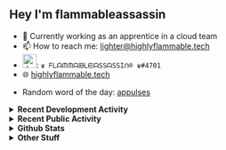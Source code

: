 ## Hey I'm flammableassassin

- 🔭 Currently working as an apprentice in a cloud team  
- 📫 How to reach me: [lighter@highlyflammable.tech](mailto:lighter@highlyflammable.tech?subject=Hello)
- <img src="https://discord.com/assets/2c21aeda16de354ba5334551a883b481.png" alt="drawing" width="25"/>: `♛ ᖴᒪᗩᙏᙏᗩᙖᒪᙓᗩSSᗩSSIᑎ® ♛#4701`
- 🌐 [highlyflammable.tech](https://highlyflammable.tech)

<!--START_SECTION:randomWord-->
- Random word of the day: [appulses](https://www.wordnik.com/words/appulses)
<!--END_SECTION:randomWord-->

<details>
  <summary><b>Recent Development Activity</b></summary>
  
  <!--START_SECTION:waka-->

```text
SquidConf    8 hrs 5 mins    █████████▒░░░░░░░░░░░░░░░   36.87 %
Python       4 hrs 22 mins   █████░░░░░░░░░░░░░░░░░░░░   19.90 %
YAML         3 hrs 45 mins   ████▒░░░░░░░░░░░░░░░░░░░░   17.12 %
JavaScript   3 hrs 29 mins   ████░░░░░░░░░░░░░░░░░░░░░   15.87 %
Text         1 hr 15 mins    █▒░░░░░░░░░░░░░░░░░░░░░░░   05.72 %
Markdown     23 mins         ▒░░░░░░░░░░░░░░░░░░░░░░░░   01.75 %
```

<!--END_SECTION:waka-->

</details>

<details>
  <summary><b>Recent Public Activity</b></summary>
    <br>

  <!--START_SECTION:activity-->
1. ❗️ Closed issue [#61](https://github.com/flamableassassin/status/issues/61) in [flamableassassin/status](https://github.com/flamableassassin/status)
2. 🗣 Commented on [#61](https://github.com/flamableassassin/status/issues/61) in [flamableassassin/status](https://github.com/flamableassassin/status)
3. ❗️ Opened issue [#61](https://github.com/flamableassassin/status/issues/61) in [flamableassassin/status](https://github.com/flamableassassin/status)
4. ❗️ Closed issue [#60](https://github.com/flamableassassin/status/issues/60) in [flamableassassin/status](https://github.com/flamableassassin/status)
5. 🗣 Commented on [#60](https://github.com/flamableassassin/status/issues/60) in [flamableassassin/status](https://github.com/flamableassassin/status)
  <!--END_SECTION:activity-->

</details>

<details>
  <summary><b>Github Stats</b></summary>
    <br>
    <p align="center">
      <img width="48%" src="https://github-readme-stats.vercel.app/api?username=flamableassassin&count_private=true&show_icons=true&theme=radical"/>
      <img width="48%" src="https://github-readme-streak-stats.herokuapp.com?user=flamableassassin&theme=neon-dark"/>
    </p>
  
</details>

<details>
  <summary><b>Other Stuff</b></summary>
  <br>
<a href="https://www.abuseipdb.com/user/67633" title="AbuseIPDB" alt="AbuseIPDB Contributor Badge">
	<img src="https://www.abuseipdb.com/contributor/67633.svg" style="width: 180px;">
</a>
  
</details>
